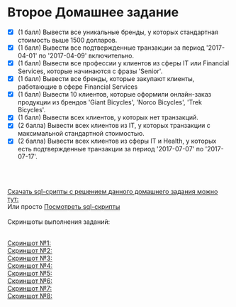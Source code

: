 # Второе Домашнее задание
- [x] (1 балл) Вывести все уникальные бренды, у которых стандартная стоимость выше 1500 долларов.
- [x] (1 балл) Вывести все подтвержденные транзакции за период '2017-04-01' по '2017-04-09' включительно.
- [x] (1 балл) Вывести все профессии у клиентов из сферы IT или Financial Services, которые начинаются с фразы 'Senior'.
- [x] (1 балл) Вывести все бренды, которые закупают клиенты, работающие в сфере Financial Services
- [x] (1 балл) Вывести 10 клиентов, которые оформили онлайн-заказ продукции из брендов 'Giant Bicycles', 'Norco Bicycles', 'Trek Bicycles'.
- [x] (1 балл) Вывести всех клиентов, у которых нет транзакций.
- [x] (2 балла) Вывести всех клиентов из IT, у которых транзакции с максимальной стандартной стоимостью.
- [x] (2 балла) Вывести всех клиентов из сферы IT и Health, у которых есть подтвержденные транзакции за период '2017-07-07' по '2017-07-17'.
<br>
<br>

[Скачать sql-срипты с решением данного домашнего задания можно тут:](https://drive.google.com/file/d/1Xl_lUPprW7DWikyx91f_T0ef9ZwnsI78/view?usp=sharing)
<br>Или просто [Посмотреть sql-скрипты](https://github.com/Ilya-Sed/mipt_BD/blob/main/%D0%94%D0%972/%D0%A1%D0%B5%D0%B4%D0%B5%D0%BB%D1%8C%D0%BD%D0%B8%D0%BA%D0%BE%D0%B2%20%D0%98%D0%BB%D1%8C%D1%8F%20%D0%98%D0%B3%D0%BE%D1%80%D0%B5%D0%B2%D0%B8%D1%87.sql)
<br>
<br>
Скриншоты выполнения заданий:

<br>[Скриншот №1:](https://github.com/Ilya-Sed/mipt_BD/blob/main/%D0%94%D0%972/%D0%97%D0%B0%D0%B4%D0%B0%D0%BD%D0%B8%D0%B5%201.png)
<br>[Скриншот №2:](https://github.com/Ilya-Sed/mipt_BD/blob/main/%D0%94%D0%972/%D0%97%D0%B0%D0%B4%D0%B0%D0%BD%D0%B8%D0%B5%202.png)
<br>[Скриншот №3:](https://github.com/Ilya-Sed/mipt_BD/blob/main/%D0%94%D0%972/%D0%97%D0%B0%D0%B4%D0%B0%D0%BD%D0%B8%D0%B5%203.png)
<br>[Скриншот №4:](https://github.com/Ilya-Sed/mipt_BD/blob/main/%D0%94%D0%972/%D0%97%D0%B0%D0%B4%D0%B0%D0%BD%D0%B8%D0%B5%204.png)
<br>[Скриншот №5:](https://github.com/Ilya-Sed/mipt_BD/blob/main/%D0%94%D0%972/%D0%97%D0%B0%D0%B4%D0%B0%D0%BD%D0%B8%D0%B5%205.png)
<br>[Скриншот №6:](https://github.com/Ilya-Sed/mipt_BD/blob/main/%D0%94%D0%972/%D0%97%D0%B0%D0%B4%D0%B0%D0%BD%D0%B8%D0%B5%206.png)
<br>[Скриншот №7:](https://github.com/Ilya-Sed/mipt_BD/blob/main/%D0%94%D0%972/%D0%97%D0%B0%D0%B4%D0%B0%D0%BD%D0%B8%D0%B5%207.png)
<br>[Скриншот №8:](https://github.com/Ilya-Sed/mipt_BD/blob/main/%D0%94%D0%972/%D0%97%D0%B0%D0%B4%D0%B0%D0%BD%D0%B8%D0%B5%208.png)
